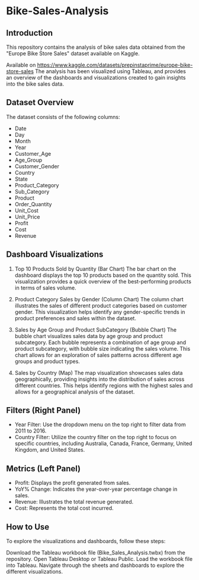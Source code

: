 # Bike-Sales-Analysis

## Introduction
This repository contains the analysis of bike sales data obtained from the "Europe Bike Store Sales" dataset available on Kaggle. 

Available on <https://www.kaggle.com/datasets/prepinstaprime/europe-bike-store-sales>
The analysis has been visualized using Tableau, and provides an overview of the dashboards and visualizations created to gain insights into the bike sales data.

## Dataset Overview
The dataset consists of the following columns:
- Date
- Day
- Month
- Year
- Customer_Age
- Age_Group
- Customer_Gender
- Country
- State
- Product_Category
- Sub_Category
- Product
- Order_Quantity
- Unit_Cost
- Unit_Price
- Profit
- Cost
- Revenue

## Dashboard Visualizations
1. Top 10 Products Sold by Quantity (Bar Chart)
The bar chart on the dashboard displays the top 10 products based on the quantity sold. This visualization provides a quick overview of the best-performing products in terms of sales volume.

2. Product Category Sales by Gender (Column Chart)
The column chart illustrates the sales of different product categories based on customer gender. This visualization helps identify any gender-specific trends in product preferences and sales within the dataset.

3. Sales by Age Group and Product SubCategory (Bubble Chart)
The bubble chart visualizes sales data by age group and product subcategory. Each bubble represents a combination of age group and product subcategory, with bubble size indicating the sales volume. This chart allows for an exploration of sales patterns across different age groups and product types.

4. Sales by Country (Map)
The map visualization showcases sales data geographically, providing insights into the distribution of sales across different countries. This helps identify regions with the highest sales and allows for a geographical analysis of the dataset.

## Filters (Right Panel)
- Year Filter: Use the dropdown menu on the top right to filter data from 2011 to 2016.
- Country Filter: Utilize the country filter on the top right to focus on specific countries, including Australia, Canada, France, Germany, United Kingdom, and United States.
## Metrics (Left Panel)
- Profit: Displays the profit generated from sales.
- YoY% Change: Indicates the year-over-year percentage change in sales.
- Revenue: Illustrates the total revenue generated.
- Cost: Represents the total cost incurred.


## How to Use
To explore the visualizations and dashboards, follow these steps:

Download the Tableau workbook file (Bike_Sales_Analysis.twbx) from the repository.
Open Tableau Desktop or Tableau Public.
Load the workbook file into Tableau.
Navigate through the sheets and dashboards to explore the different visualizations.
